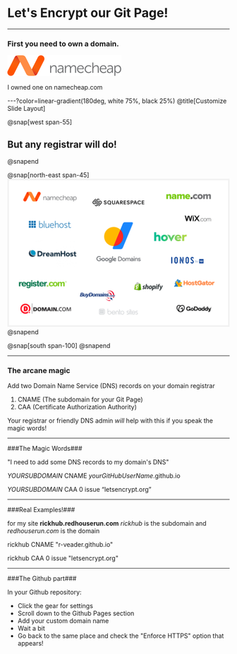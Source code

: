 # **Let's Encrypt** our **Git Page**!

---

### First you need to own a domain.

![IMAGE](assets/img/namecheap.png)

I owned one on namecheap.com


---?color=linear-gradient(180deg, white 75%, black 25%)
@title[Customize Slide Layout]

@snap[west span-55]
## But any registrar will do!
@snapend

@snap[north-east span-45]
![IMAGE](assets/img/registrars.png)
@snapend

@snap[south span-100]
@snapend

---

### The arcane magic

Add two Domain Name Service (DNS) records on your domain registrar

1. CNAME (The subdomain for your Git Page)
2. CAA (Certificate Authorization Authority)

Your registrar or friendly DNS admin *will* help with this if you speak the magic words!

---

###The Magic Words###

"I need to add some DNS records to my domain's DNS"

*YOURSUBDOMAIN* CNAME *yourGitHubUserName*.github.io

*YOURSUBDOMAIN* CAA 0 issue “letsencrypt.org”

---

###Real Examples!###

for my site **rickhub.redhouserun.com** *rickhub* is the subdomain and *redhouserun.com* is the domain 

rickhub CNAME "r-veader.github.io"

rickhub CAA 0 issue "letsencrypt.org"

---

###The Github part###

In your Github repository:
- Click the gear for settings
- Scroll down to the Github Pages section
- Add your custom domain name
- Wait a bit
- Go back to the same place and check the "Enforce HTTPS" option that appears!

